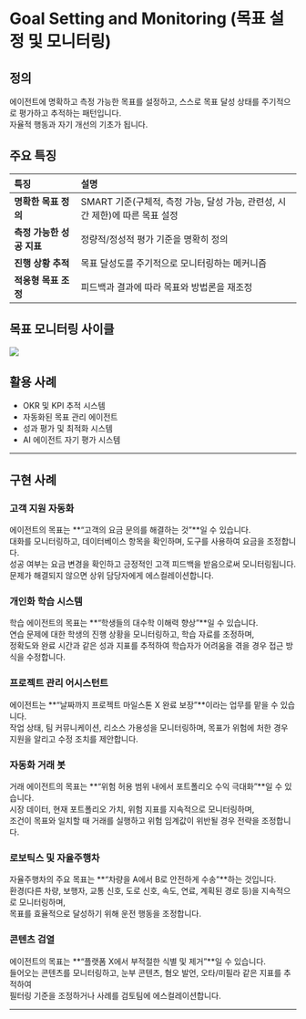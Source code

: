 # Goal Setting and Monitoring (목표 설정 및 모니터링)

## 정의
에이전트에 명확하고 측정 가능한 목표를 설정하고, 스스로 목표 달성 상태를 주기적으로 평가하고 추적하는 패턴입니다.  
자율적 행동과 자기 개선의 기초가 됩니다.

## 주요 특징
| 특징 | 설명 |
| :--- | :--- |
| **명확한 목표 정의** | SMART 기준(구체적, 측정 가능, 달성 가능, 관련성, 시간 제한)에 따른 목표 설정 |
| **측정 가능한 성공 지표** | 정량적/정성적 평가 기준을 명확히 정의 |
| **진행 상황 추적** | 목표 달성도를 주기적으로 모니터링하는 메커니즘 |
| **적응형 목표 조정** | 피드백과 결과에 따라 목표와 방법론을 재조정 |

## 목표 모니터링 사이클

![](../../../uengine-image/process-gpt/process-gpt/design-pattern/6-1.png)

## 활용 사례
- OKR 및 KPI 추적 시스템  
- 자동화된 목표 관리 에이전트  
- 성과 평가 및 최적화 시스템  
- AI 에이전트 자기 평가 시스템  

---

## 구현 사례

### 고객 지원 자동화
에이전트의 목표는 **“고객의 요금 문의를 해결하는 것”**일 수 있습니다.  
대화를 모니터링하고, 데이터베이스 항목을 확인하며, 도구를 사용하여 요금을 조정합니다.  
성공 여부는 요금 변경을 확인하고 긍정적인 고객 피드백을 받음으로써 모니터링됩니다.  
문제가 해결되지 않으면 상위 담당자에게 에스컬레이션합니다.

### 개인화 학습 시스템
학습 에이전트의 목표는 **“학생들의 대수학 이해력 향상”**일 수 있습니다.  
연습 문제에 대한 학생의 진행 상황을 모니터링하고, 학습 자료를 조정하며,  
정확도와 완료 시간과 같은 성과 지표를 추적하여 학습자가 어려움을 겪을 경우 접근 방식을 수정합니다.

### 프로젝트 관리 어시스턴트
에이전트는 **“날짜까지 프로젝트 마일스톤 X 완료 보장”**이라는 업무를 맡을 수 있습니다.  
작업 상태, 팀 커뮤니케이션, 리소스 가용성을 모니터링하며, 목표가 위험에 처한 경우 지원을 알리고 수정 조치를 제안합니다.

### 자동화 거래 봇
거래 에이전트의 목표는 **“위험 허용 범위 내에서 포트폴리오 수익 극대화”**일 수 있습니다.  
시장 데이터, 현재 포트폴리오 가치, 위험 지표를 지속적으로 모니터링하며,  
조건이 목표와 일치할 때 거래를 실행하고 위험 임계값이 위반될 경우 전략을 조정합니다.

### 로보틱스 및 자율주행차
자율주행차의 주요 목표는 **“차량을 A에서 B로 안전하게 수송”**하는 것입니다.  
환경(다른 차량, 보행자, 교통 신호, 도로 신호, 속도, 연료, 계획된 경로 등)을 지속적으로 모니터링하며,  
목표를 효율적으로 달성하기 위해 운전 행동을 조정합니다.

### 콘텐츠 검열
에이전트의 목표는 **“플랫폼 X에서 부적절한 식별 및 제거”**일 수 있습니다.  
들어오는 콘텐츠를 모니터링하고, 눈부 콘텐츠, 혐오 발언, 오타/미필라 같은 지표를 추적하여  
필터링 기준을 조정하거나 사례를 검토팀에 에스컬레이션합니다.

---


